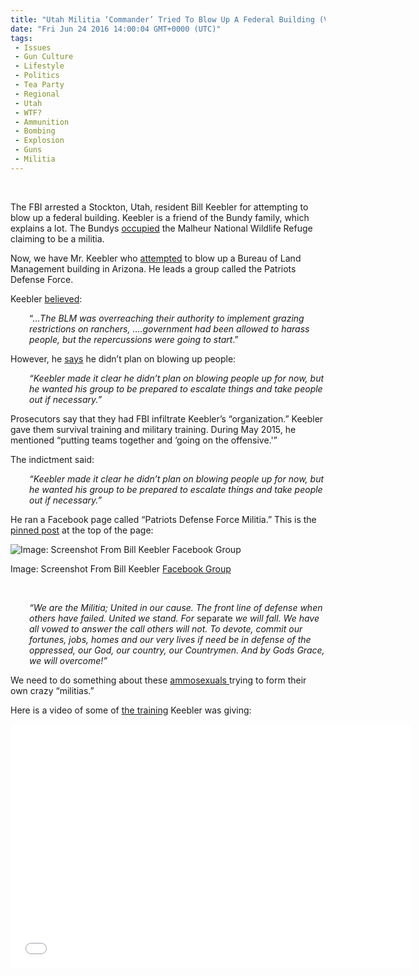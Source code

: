 ```yaml
---
title: "Utah Militia ‘Commander’ Tried To Blow Up A Federal Building (VIDEO)"
date: "Fri Jun 24 2016 14:00:04 GMT+0000 (UTC)"
tags: 
 - Issues
 - Gun Culture
 - Lifestyle
 - Politics
 - Tea Party
 - Regional
 - Utah
 - WTF?
 - Ammunition
 - Bombing
 - Explosion
 - Guns
 - Militia
---
```

<p><!--OffDef--><br>
<!--Ads1--></p><p>The FBI arrested a Stockton, Utah, resident Bill Keebler for attempting to blow up a federal building. Keebler is a friend of the Bundy family, which explains a lot. The Bundys <a href="http://www.liberalamerica.org/2016/01/08/majority-of-oregon-militia-thugs-are-broke-unemployed-or-on-disability/" target="_blank">occupied</a> the Malheur National Wildlife Refuge claiming to be a militia.</p><p>Now, we have Mr. Keebler who <a href="http://www.deseretnews.com/article/865656746/Utah-militia-leader-tried-to-blow-up-BLM-building-feds-say.html?pg=all" onclick="__gaTracker(&apos;send&apos;, &apos;event&apos;, &apos;outbound-article&apos;, &apos;http://www.deseretnews.com/article/865656746/Utah-militia-leader-tried-to-blow-up-BLM-building-feds-say.html?pg=all&apos;, &apos;attempted&apos;);" target="_blank">attempted</a> to blow up a Bureau of Land Management building in Arizona. He leads a group called the Patriots Defense Force.</p><p>Keebler <a href="http://www.deseretnews.com/article/865656746/Utah-militia-leader-tried-to-blow-up-BLM-building-feds-say.html?pg=all" onclick="__gaTracker(&apos;send&apos;, &apos;event&apos;, &apos;outbound-article&apos;, &apos;http://www.deseretnews.com/article/865656746/Utah-militia-leader-tried-to-blow-up-BLM-building-feds-say.html?pg=all&apos;, &apos;believed&apos;);" target="_blank">believed</a>:</p><p style="padding-left: 30px;">&#x201C;&#x2026;<em>The BLM was overreaching their authority to implement grazing restrictions on ranchers, &#x2026;.government had been allowed to harass people, but the repercussions were going to start</em>.&#x201D;</p><p>However, he <a href="http://www.deseretnews.com/article/865656746/Utah-militia-leader-tried-to-blow-up-BLM-building-feds-say.html?pg=all" onclick="__gaTracker(&apos;send&apos;, &apos;event&apos;, &apos;outbound-article&apos;, &apos;http://www.deseretnews.com/article/865656746/Utah-militia-leader-tried-to-blow-up-BLM-building-feds-say.html?pg=all&apos;, &apos;says&apos;);" target="_blank">says</a> he didn&#x2019;t plan on blowing up people:</p><p style="padding-left: 30px;"><em>&#x201C;Keebler made it clear he didn&#x2019;t plan on blowing people up for now, but he wanted his group to be prepared to escalate things and take people out if necessary.&#x201D; </em></p><p>Prosecutors say that they had FBI infiltrate&#xA0;Keebler&#x2019;s &#x201C;organization.&#x201D; Keebler gave them survival training and military training. During May 2015, he mentioned &#x201C;putting teams together and &#x2018;going on the offensive.&apos;&#x201D;</p><p>The indictment said:</p><p style="padding-left: 30px;"><em>&#x201C;Keebler made it clear he didn&#x2019;t plan on blowing people up for now, but he wanted his group to be prepared to escalate things and take people out if necessary.&#x201D;</em></p><p>He ran a Facebook page called &#x201C;Patriots Defense Force Militia.&#x201D; This is the <a href="https://www.facebook.com/groups/839774836054125/permalink/1112307098800896/" onclick="__gaTracker(&apos;send&apos;, &apos;event&apos;, &apos;outbound-article&apos;, &apos;https://www.facebook.com/groups/839774836054125/permalink/1112307098800896/&apos;, &apos;pinned post&apos;);" target="_blank">pinned post</a> at the top of the page:</p><div id="attachment_138924" style="width: 562px" class="wp-caption aligncenter"><img class="size-full wp-image-138924" src="//i0.wp.com/cdn.liberalamerica.org/wp-content/uploads/2016/06/bill-keebler-pinned-post.jpg?resize=552%2C282" alt="Image: Screenshot From Bill Keebler Facebook Group" srcset="//i0.wp.com/cdn.liberalamerica.org/wp-content/uploads/2016/06/bill-keebler-pinned-post.jpg?resize=552%2C282 552w, //i0.wp.com/cdn.liberalamerica.org/wp-content/uploads/2016/06/bill-keebler-pinned-post.jpg?resize=552%2C282 64w, //i0.wp.com/cdn.liberalamerica.org/wp-content/uploads/2016/06/bill-keebler-pinned-post.jpg?resize=552%2C282 350w" sizes="(max-width: 552px) 100vw, 552px" data-recalc-dims="1">
<p class="wp-caption-text">Image: Screenshot From Bill Keebler <a href="https://www.facebook.com/groups/839774836054125/permalink/1112307098800896/" onclick="__gaTracker(&apos;send&apos;, &apos;event&apos;, &apos;outbound-article&apos;, &apos;https://www.facebook.com/groups/839774836054125/permalink/1112307098800896/&apos;, &apos;Facebook Group&apos;);">Facebook Group</a></p>
</div><p><!--Ads2--></p><p>&#xA0;</p><p style="padding-left: 30px;"><em>&#x201C;We are the Militia; United in our cause. The front line of defense when others have failed. United we stand. For </em>separate<em> we will fall. We have all vowed to answer the call others will not. To devote, commit our fortunes, jobs, homes and our very lives if need be in defense of the oppressed, our God, our country, our Countrymen. And by Gods Grace, we will overcome!&#x201D;</em></p><p>We need to do something about these <a href="http://www.liberalamerica.org/2015/11/13/nra-host-ammosexuals-are-minorities-too/">ammosexuals </a>trying to form their own crazy &#x201C;militias.&#x201D;</p><p>Here is a video of some of <a href="https://youtu.be/vn8cuJbeFkk" onclick="__gaTracker(&apos;send&apos;, &apos;event&apos;, &apos;outbound-article&apos;, &apos;https://youtu.be/vn8cuJbeFkk&apos;, &apos;the training&apos;);">the training</a> Keebler was giving:</p><p><span class="embed-youtube" style="text-align:center; display: block;"><iframe class="youtube-player" type="text/html" width="640" height="390" src="//www.youtube.com/embed/vn8cuJbeFkk?version=3&amp;rel=1&amp;fs=1&amp;autohide=2&amp;showsearch=0&amp;showinfo=1&amp;iv_load_policy=1&amp;wmode=transparent" allowfullscreen="true" style="border:0;"></iframe></span></p>